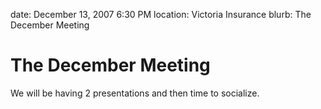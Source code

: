 date: December 13, 2007 6:30 PM
location: Victoria Insurance
blurb: The December Meeting

# The December Meeting

We will be having 2 presentations and then time to socialize.

